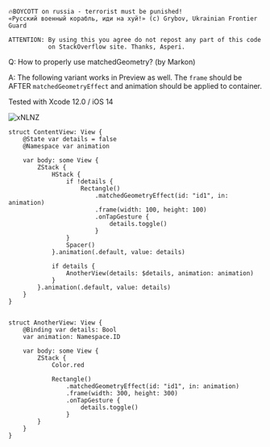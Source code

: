 ```
🔥BOYCOTT on russia - terrorist must be punished!
«Русский военный корабль, иди на хуй!» (c) Grybov, Ukrainian Frontier Guard

ATTENTION: By using this you agree do not repost any part of this code
           on StackOverflow site. Thanks, Asperi.
```

Q: How to properly use matchedGeometry? (by Markon)

A: The following variant works in Preview as well. The `frame` should be AFTER `matchedGeometryEffect` and animation
should be applied to container.

Tested with Xcode 12.0 / iOS 14

![xNLNZ](https://user-images.githubusercontent.com/62171579/178094756-71108c48-fa3b-46ec-8eba-824c6885edc4.gif)

```
struct ContentView: View {
	@State var details = false
	@Namespace var animation
	
	var body: some View {
		ZStack {
			HStack {
				if !details {
					Rectangle()
						.matchedGeometryEffect(id: "id1", in: animation)
						.frame(width: 100, height: 100)
						.onTapGesture {
							details.toggle()
						}
				}
				Spacer()
			}.animation(.default, value: details)
			
			if details {
				AnotherView(details: $details, animation: animation)
			}
		}.animation(.default, value: details)
	}
}


struct AnotherView: View {
	@Binding var details: Bool
	var animation: Namespace.ID
	
	var body: some View {
		ZStack {
			Color.red
			
			Rectangle()
				.matchedGeometryEffect(id: "id1", in: animation)
				.frame(width: 300, height: 300)
				.onTapGesture {
					details.toggle()
				}
		}
	}
}
```

